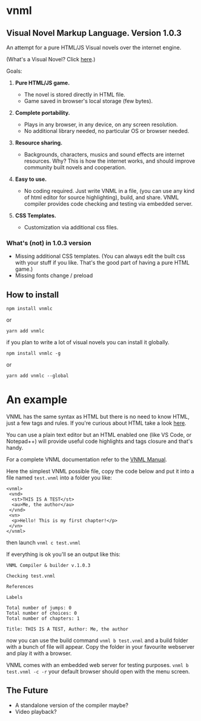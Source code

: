 # vnml

## Visual Novel Markup Language. Version 1.0.3

An attempt for a pure HTML/JS Visual novels over the internet engine.

(What's a Visual Novel? Click [here](https://it.wikipedia.org/wiki/Visual_novel).)

Goals:

1. **Pure HTML/JS game.**

   - The novel is stored directly in HTML file.
   - Game saved in browser's local storage (few bytes).

2. **Complete portability.**

   - Plays in any browser, in any device, on any screen resolution.
   - No additional library needed, no particular OS or browser needed.

3. **Resource sharing.**

   - Backgrounds, characters, musics and sound effects are internet resources. Why? This is how the internet works, and should improve community built novels
     and cooperation.

4. **Easy to use.**

   - No coding required. Just write VNML in a file, (you can use any kind of html editor for source highlighting), build, and share. VNML compiler provides code checking and testing via embedded server.

5. **CSS Templates.**

   - Customization via additional css files.

### What's (not) in 1.0.3 version

- Missing additional CSS templates. (You can always edit the built css with your stuff if you like. That's the good part of having a pure HTML game.)
- Missing fonts change / preload

## How to install

`npm install vnmlc`

or

`yarn add vnmlc`

if you plan to write a lot of visual novels you can install it globally.

`npm install vnmlc -g`

or

`yarn add vnmlc --global`

# An example

VNML has the same syntax as HTML but there is no need to know HTML, just a few tags and rules. If you're curious about HTML take a look [here](https://www.codecademy.com/learn/learn-html).

You can use a plain text editor but an HTML enabled one (like VS Code, or Notepad++) will provide useful code highlights and tags closure and that's handy.

For a complete VNML documentation refer to the [VNML Manual](docs/vnmlmanual.md).

Here the simplest VNML possible file, copy the code below and put it into a file named `test.vnml` into a folder you like:

```
<vnml>
 <vnd>
  <st>THIS IS A TEST</st>
  <au>Me, the author</au>
 </vnd>
 <vn>
  <p>Hello! This is my first chapter!</p>
 </vn>
</vnml>

```

then launch `vnml c test.vnml`

If everything is ok you'll se an output like this:

```
VNML Compiler & builder v.1.0.3

Checking test.vnml

References

Labels

Total number of jumps: 0
Total number of choices: 0
Total number of chapters: 1

Title: THIS IS A TEST, Author: Me, the author
```

now you can use the build command `vnml b test.vnml`
and a build folder with a bunch of file will appear.
Copy the folder in your favourite webserver and play it with a browser.

VNML comes with an embedded web server for testing purposes.
`vnml b test.vnml -c -r`
your default browser should open with the menu screen.

## The Future

- A standalone version of the compiler maybe?
- Video playback?
